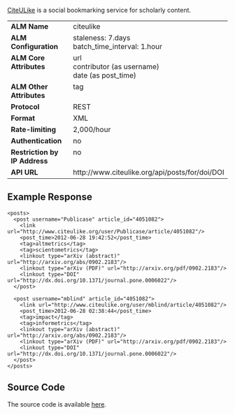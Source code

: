 [CiteULike](http://www.citeulike.org) is a social bookmarking service for scholarly content. 

<table width=100% border="0" cellspacing="0" cellpadding="0">
<tbody>
<tr>
<td valign="top" width=30%><strong>ALM Name</strong></td>
<td valign="top" width=70%>citeulike</td>
</tr>
<tr>
<td valign="top" width=20%><strong>ALM Configuration</strong></td>
<td valign="top" width=80%>staleness: 7.days<br/>batch_time_interval: 1.hour</td>
</tr>
<tr>
<td valign="top" width=20%><strong>ALM Core Attributes</strong></td>
<td valign="top" width=80%>url<br/>contributor (as username)<br/>date (as post_time)</td>
</tr>
<td valign="top" width=20%><strong>ALM Other Attributes</strong></td>
<td valign="top" width=80%>tag</td>
</tr>
<tr>
<td valign="top" width=30%><strong>Protocol</strong></td>
<td valign="top" width=70%>REST</td>
</tr>
<tr>
<td valign="top" width=30%><strong>Format</strong></td>
<td valign="top" width=70%>XML</td>
</tr>
<tr>
<td valign="top" width=20%><strong>Rate-limiting</strong></td>
<td valign="top" width=80%>2,000/hour</td>
</tr>
<tr>
<td valign="top" width=20%><strong>Authentication</strong></td>
<td valign="top" width=80%>no</td>
</tr>
<tr>
<td valign="top" width=20%><strong>Restriction by IP Address</strong></td>
<td valign="top" width=80%>no</td>
</tr>
<tr>
<td valign="top" width=20%><strong>API URL</strong></td>
<td valign="top" width=80%>http://www.citeulike.org/api/posts/for/doi/DOI</td>
</tr>
</tbody>
</table>

## Example Response
    <posts>
      <post username="Publicase" article_id="4051082">
        <link url="http://www.citeulike.org/user/Publicase/article/4051082"/>
        <post_time>2012-06-28 19:42:52</post_time>
        <tag>altmetrics</tag>
        <tag>scientometrics</tag>
        <linkout type="arXiv (abstract)" url="http://arxiv.org/abs/0902.2183"/>
        <linkout type="arXiv (PDF)" url="http://arxiv.org/pdf/0902.2183"/>
        <linkout type="DOI" url="http://dx.doi.org/10.1371/journal.pone.0006022"/>
      </post>

      <post username="mblind" article_id="4051082">
        <link url="http://www.citeulike.org/user/mblind/article/4051082"/>
        <post_time>2012-06-28 02:38:44</post_time>
        <tag>impact</tag>
        <tag>informetrics</tag>
        <linkout type="arXiv (abstract)" url="http://arxiv.org/abs/0902.2183"/>
        <linkout type="arXiv (PDF)" url="http://arxiv.org/pdf/0902.2183"/>
        <linkout type="DOI" url="http://dx.doi.org/10.1371/journal.pone.0006022"/>
      </post>
    </posts>

## Source Code
The source code is available [here](https://github.com/articlemetrics/alm/blob/master/app/models/sources/citeulike.rb). 